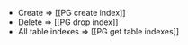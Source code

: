 
- Create => [[PG create index]]
- Delete => [[PG drop index]]
- All table indexes =>  [[PG get table indexes]]